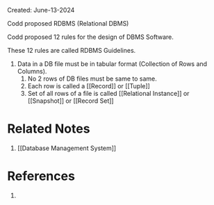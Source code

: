 Created: June-13-2024

Codd proposed RDBMS (Relational DBMS)

Codd proposed 12 rules for the design of DBMS Software.

These 12 rules are called RDBMS Guidelines.

1. Data in a DB file must be in tabular format (Collection of Rows and Columns).
	1. No 2 rows of DB files must be same to same.
	2. Each row is called a [[Record]] or [[Tuple]]
	3. Set of all rows of a file is called [[Relational Instance]] or [[Snapshot]] or [[Record Set]]

# Related Notes

1. [[Database Management System]]
# References

1. 